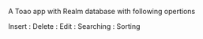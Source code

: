 A Toao app with Realm database with following opertions

Insert : Delete : Edit : Searching : Sorting


